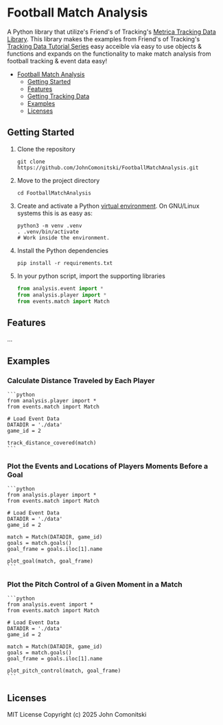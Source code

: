 # Football Match Analysis

A Python library that utilize's Friend's of Tracking's [Metrica Tracking Data Library](https://github.com/Friends-of-Tracking-Data-FoTD/LaurieOnTracking). This library makes the examples from Friend's of Tracking's [Tracking Data Tutorial Series](https://www.youtube.com/watch?v=8TrleFklEsE) easy acceible via easy to use objects & functions and expands on the functionality to make match analysis from football tracking & event data easy!

<!--TOC-->

- [Football Match Analysis](#footbal-match-analysis)
  - [Getting Started](#getting-started)
  - [Features](#features)
  - [Getting Tracking Data](#getting-tracking-data)
  - [Examples](#examples)
  - [Licenses](#license)


## Getting Started

1. Clone the repository

   ```shell
   git clone https://github.com/JohnComonitski/FootballMatchAnalysis.git
   ```

2. Move to the project directory

   ```shell
   cd FootballMatchAnalysis
   ```

3. Create and activate a Python
   [virtual environment](https://docs.python.org/3/library/venv.html#creating-virtual-environments).
   On GNU/Linux systems this is as easy as:

   ```shell
   python3 -m venv .venv
   . .venv/bin/activate
   # Work inside the environment.
   ```

4. Install the Python dependencies

   ```shell
   pip install -r requirements.txt
   ```

5. In your python script, import the supporting libraries

    ```python
    from analysis.event import *
    from analysis.player import *
    from events.match import Match
    ```

## Features
...

## Examples
### Calculate Distance Traveled by Each Player
    ```python
    from analysis.player import *
    from events.match import Match

    # Load Event Data
    DATADIR = './data'
    game_id = 2

    track_distance_covered(match)
    ```

### Plot the Events and Locations of Players Moments Before a Goal
    ```python
    from analysis.player import *
    from events.match import Match

    # Load Event Data
    DATADIR = './data'
    game_id = 2

    match = Match(DATADIR, game_id)
    goals = match.goals()
    goal_frame = goals.iloc[1].name

    plot_goal(match, goal_frame)
    ```

### Plot the Pitch Control of a Given Moment in a Match
    ```python
    from analysis.event import *
    from events.match import Match

    # Load Event Data
    DATADIR = './data'
    game_id = 2

    match = Match(DATADIR, game_id)
    goals = match.goals()
    goal_frame = goals.iloc[1].name

    plot_pitch_control(match, goal_frame)
    ```

## Licenses
MIT License
Copyright (c) 2025 John Comonitski